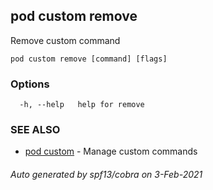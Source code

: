 ## pod custom remove

Remove custom command

```
pod custom remove [command] [flags]
```

### Options

```
  -h, --help   help for remove
```

### SEE ALSO

* [pod custom](pod_custom.md)	 - Manage custom commands

###### Auto generated by spf13/cobra on 3-Feb-2021
